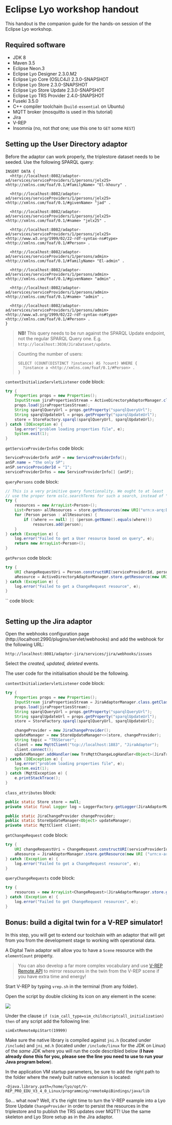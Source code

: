 # Eclipse Lyo workshop handout

This handout is the companion guide for the hands-on session of the Eclipse Lyo workshop.

## Required software

- JDK 8
- Maven 3.5
- Eclipse Neon.3
- Eclipse Lyo Designer 2.3.0.M2
- Eclipse Lyo Core (OSLC4J) 2.3.0-SNAPSHOT
- Eclipse Lyo Store 2.3.0-SNAPSHOT
- Eclipse Lyo Store Update 2.3.0-SNAPSHOT
- Eclipse Lyo TRS Provider 2.4.0-SNAPSHOT
- Fuseki 3.5.0
- C++ compiler toolchain (`build-essential` on Ubuntu)
- MQTT broker (mosquitto is used in this tutorial)
- Jira
- V-REP
- Insomnia (no, not _that_ one; use this one to `GET` some `REST`)

## Setting up the User Directory adaptor

Before the adaptor can work properly, the triplestore dataset needs to be seeded. Use the following SPARQL query:

```sparql
INSERT DATA {
  <http://localhost:8082/adaptor-ad/services/serviceProviders/1/persons/jelx25> <http://xmlns.com/foaf/0.1/#familyName> "El-khoury" .

  <http://localhost:8082/adaptor-ad/services/serviceProviders/1/persons/jelx25> <http://xmlns.com/foaf/0.1/#givenName> "jad" .

  <http://localhost:8082/adaptor-ad/services/serviceProviders/1/persons/jelx25> <http://xmlns.com/foaf/0.1/#name> "jelx25" .

  <http://localhost:8082/adaptor-ad/services/serviceProviders/1/persons/jelx25> <http://www.w3.org/1999/02/22-rdf-syntax-ns#type> <http://xmlns.com/foaf/0.1/#Person> .

  <http://localhost:8082/adaptor-ad/services/serviceProviders/1/persons/admin> <http://xmlns.com/foaf/0.1/#familyName> "El-admin" .

  <http://localhost:8082/adaptor-ad/services/serviceProviders/1/persons/admin> <http://xmlns.com/foaf/0.1/#givenName> "admin" .

  <http://localhost:8082/adaptor-ad/services/serviceProviders/1/persons/admin> <http://xmlns.com/foaf/0.1/#name> "admin" .

  <http://localhost:8082/adaptor-ad/services/serviceProviders/1/persons/admin> <http://www.w3.org/1999/02/22-rdf-syntax-ns#type> <http://xmlns.com/foaf/0.1/#Person> .
}
```

> **NB!** This query needs to be run against the SPARQL Update endpoint, not the regular SPARQL Query one. E.g. `http://localhost:3030/JiraDataset/update`.

> Counting the number of users:
>
> ```sparql
> SELECT (COUNT(DISTINCT ?instance) AS ?count) WHERE {
>   ?instance a <http://xmlns.com/foaf/0.1/#Person> .
> }
> ```


`contextInitializeServletListener` code block:

```java
try {
    Properties props = new Properties();
    InputStream jiraPropertiesStream = ActiveDirectoryAdaptorManager.class.getClassLoader().getResourceAsStream("jira.properties");
    props.load(jiraPropertiesStream);
    String sparqlQueryUrl = props.getProperty("sparqlQueryUrl");
    String sparqlUpdateUrl = props.getProperty("sparqlUpdateUrl");
    store = StoreFactory.sparql(sparqlQueryUrl, sparqlUpdateUrl);
} catch (IOException e) {
    log.error("problem loading properties file", e);
    System.exit(1);
}
```

`getServiceProviderInfos` code block:

```java
ServiceProviderInfo anSP = new ServiceProviderInfo();
anSP.name = "the only SP";
anSP.serviceProviderId = "1";
serviceProviderInfos = new ServiceProviderInfo[] {anSP};
```

`queryPersons` code block:

```java
// This is a very primitive query functionality. We ought to at least
// use the proper term oslc.searchTerms for such a search, instead of "where".
try {
    resources = new ArrayList<Person>();
    List<Person> allResources = store.getResources(new URI("urn:x-arq:DefaultGraph"), Person.class, 100, 0);
    for (Person person : allResources) {
        if ((where == null) || (person.getName().equals(where)))
            resources.add(person);
    }
} catch (Exception e) {
    log.error("Failed to get a User resource based on query", e);
    return new ArrayList<Person>();
}
```

`getPerson` code block:

```java
try {
    URI changeRequestUri = Person.constructURI(serviceProviderId, personId);
    aResource = ActiveDirectoryAdaptorManager.store.getResource(new URI ("urn:x-arq:DefaultGraph"), changeRequestUri, Person.class);
} catch (Exception e) {
    log.error("Failed to get a ChangeRequest resource", e);
}
```

`` code block:

```java

```


## Setting up the Jira adaptor

Open the webhooks configuration page (http://localhost:2990/plugins/servlet/webhooks) and add the webhook for the following URL:

    http://localhost:8081/adaptor-jira/services/jira/webhooks/issues

Select the _created, updated, deleted_ events.

The user code for the initialisation should be the following.

`contextInitializeServletListener` code block:

```java
try {
    Properties props = new Properties();
    InputStream jiraPropertiesStream = JiraAdaptorManager.class.getClassLoader().getResourceAsStream("jira.properties");
    props.load(jiraPropertiesStream);
    String sparqlQueryUrl = props.getProperty("sparqlQueryUrl");
    String sparqlUpdateUrl = props.getProperty("sparqlUpdateUrl");
    store = StoreFactory.sparql(sparqlQueryUrl, sparqlUpdateUrl);

    changeProvider = new JiraChangeProvider();
    updateManager = new StoreUpdateManager<>(store, changeProvider);
    String topic = "TRSServer";
    client = new MqttClient("tcp://localhost:1883", "JiraAdaptor");
    client.connect();
    updateManager.addHandler(new TrsMqttChangeLogHandler<Object>(JiraTrsService.changeHistories, client, topic));
} catch (IOException e) {
    log.error("problem loading properties file", e);
    System.exit(1);
} catch (MqttException e) {
    e.printStackTrace();
}
```

`class_attributes` block:

```java
public static Store store = null;
private static final Logger log = LoggerFactory.getLogger(JiraAdaptorManager.class);

public static JiraChangeProvider changeProvider;
public static StoreUpdateManager<Object> updateManager;
private static MqttClient client;
```

`getChangeRequest` code block:

```java
try {
    URI changeRequestUri = ChangeRequest.constructURI(serviceProviderId, changeRequestId);
    aResource = JiraAdaptorManager.store.getResource(new URI ("urn:x-arq:DefaultGraph"), changeRequestUri, ChangeRequest.class);
} catch (Exception e) {
    log.error("Failed to get a ChangeRequest resource", e);
}
```

`queryChangeRequests` code block:

```java
try {
    resources = new ArrayList<ChangeRequest>(JiraAdaptorManager.store.getResources(new URI ("urn:x-arq:DefaultGraph"), ChangeRequest.class));
} catch (Exception e) {
    log.error("Failed to get ChangeRequest resources", e);
}
```

## Bonus: build a digital twin for a V-REP simulator!

In this step, you will get to extend our toolchain with an adaptor that will get from you from the development stage to working with operational data.

A Digital Twin adaptor will allow you to have a `Scene` resource with the `elementCount` property.

> You can also develop a far more complex vocabulary and use [V-REP Remote API](http://www.coppeliarobotics.com/helpFiles/en/remoteApiOverview.htm) to mirror resources in the twin from the V-REP scene if you have extra time and energy!

Start V-REP by typing `vrep.sh` in the terminal (from any folder).

Open the script by double clicking its icon on any element in the scene:

![](img/script.png)

Under the clause `if (sim_call_type=sim_childscriptcall_initialization) then` of any script add the following line:

    simExtRemoteApiStart(19999)

Make sure the native library is compiled against `jni.h` (located under `/include`) and `jni_md.h` (located under `/include/linux` for the JDK on Linux) of the _same_ JDK where you will run the code describled below (**I have already done this for you, please see the line you need to use to run your Java program below**).

In the application VM startup parameters, be sure to add the right path to the folder where the newly built native extension is located:

    -Djava.library.path=/home/lyo/opt/V-REP_PRO_EDU_V3_4_0_Linux/programming/remoteApiBindings/java/lib

So... what now? Well, it's the right time to turn the V-REP example into a Lyo Store Update `ChangeProvider` in order to persist the resources in the triplestore and to publish the TRS updates over MQTT! Use the same skeleton and Lyo Store setup as in the Jira adaptor.
